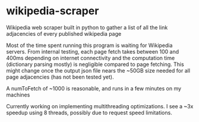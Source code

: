 # wikipedia-scraper
Wikipedia web scraper built in python to gather a list of all the link adjacencies of every published wikipedia page

Most of the time spent running this program is waiting for Wikipedia servers. From internal testing, each page fetch takes between 100 and 400ms depending on internet connectivity and the computation time (dictionary parsing mostly) is negligible compared to page fetching. This might change once the output json file nears the ~50GB size needed for all page adjacencies (has not been tested yet).

A numToFetch of ~1000 is reasonable, and runs in a few minutes on my machines

Currently working on implementing multithreading optimizations. I see a ~3x speedup using 8 threads, possibly due to request speed limitations.
